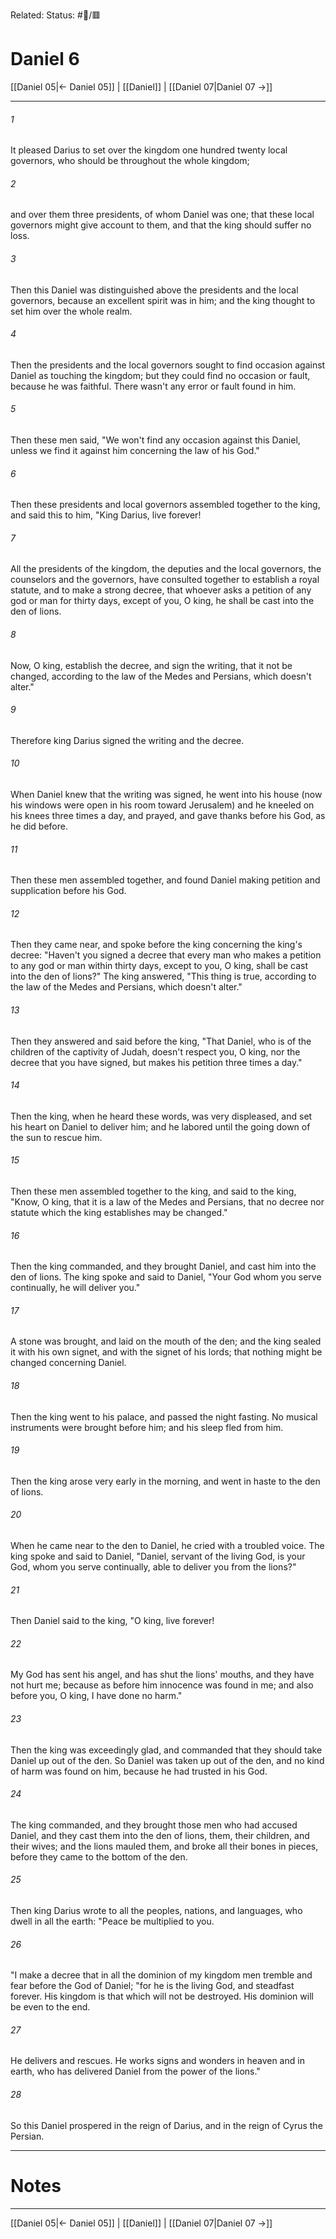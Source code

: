 Related:
Status: #📖/🟥
# Daniel 6

[[Daniel 05|← Daniel 05]] | [[Daniel]] | [[Daniel 07|Daniel 07 →]]
***



###### 1 
It pleased Darius to set over the kingdom one hundred twenty local governors, who should be throughout the whole kingdom; 

###### 2 
and over them three presidents, of whom Daniel was one; that these local governors might give account to them, and that the king should suffer no loss. 

###### 3 
Then this Daniel was distinguished above the presidents and the local governors, because an excellent spirit was in him; and the king thought to set him over the whole realm. 

###### 4 
Then the presidents and the local governors sought to find occasion against Daniel as touching the kingdom; but they could find no occasion or fault, because he was faithful. There wasn't any error or fault found in him. 

###### 5 
Then these men said, "We won't find any occasion against this Daniel, unless we find it against him concerning the law of his God." 

###### 6 
Then these presidents and local governors assembled together to the king, and said this to him, "King Darius, live forever! 

###### 7 
All the presidents of the kingdom, the deputies and the local governors, the counselors and the governors, have consulted together to establish a royal statute, and to make a strong decree, that whoever asks a petition of any god or man for thirty days, except of you, O king, he shall be cast into the den of lions. 

###### 8 
Now, O king, establish the decree, and sign the writing, that it not be changed, according to the law of the Medes and Persians, which doesn't alter." 

###### 9 
Therefore king Darius signed the writing and the decree. 

###### 10 
When Daniel knew that the writing was signed, he went into his house (now his windows were open in his room toward Jerusalem) and he kneeled on his knees three times a day, and prayed, and gave thanks before his God, as he did before. 

###### 11 
Then these men assembled together, and found Daniel making petition and supplication before his God. 

###### 12 
Then they came near, and spoke before the king concerning the king's decree: "Haven't you signed a decree that every man who makes a petition to any god or man within thirty days, except to you, O king, shall be cast into the den of lions?" The king answered, "This thing is true, according to the law of the Medes and Persians, which doesn't alter." 

###### 13 
Then they answered and said before the king, "That Daniel, who is of the children of the captivity of Judah, doesn't respect you, O king, nor the decree that you have signed, but makes his petition three times a day." 

###### 14 
Then the king, when he heard these words, was very displeased, and set his heart on Daniel to deliver him; and he labored until the going down of the sun to rescue him. 

###### 15 
Then these men assembled together to the king, and said to the king, "Know, O king, that it is a law of the Medes and Persians, that no decree nor statute which the king establishes may be changed." 

###### 16 
Then the king commanded, and they brought Daniel, and cast him into the den of lions. The king spoke and said to Daniel, "Your God whom you serve continually, he will deliver you." 

###### 17 
A stone was brought, and laid on the mouth of the den; and the king sealed it with his own signet, and with the signet of his lords; that nothing might be changed concerning Daniel. 

###### 18 
Then the king went to his palace, and passed the night fasting. No musical instruments were brought before him; and his sleep fled from him. 

###### 19 
Then the king arose very early in the morning, and went in haste to the den of lions. 

###### 20 
When he came near to the den to Daniel, he cried with a troubled voice. The king spoke and said to Daniel, "Daniel, servant of the living God, is your God, whom you serve continually, able to deliver you from the lions?" 

###### 21 
Then Daniel said to the king, "O king, live forever! 

###### 22 
My God has sent his angel, and has shut the lions' mouths, and they have not hurt me; because as before him innocence was found in me; and also before you, O king, I have done no harm." 

###### 23 
Then the king was exceedingly glad, and commanded that they should take Daniel up out of the den. So Daniel was taken up out of the den, and no kind of harm was found on him, because he had trusted in his God. 

###### 24 
The king commanded, and they brought those men who had accused Daniel, and they cast them into the den of lions, them, their children, and their wives; and the lions mauled them, and broke all their bones in pieces, before they came to the bottom of the den. 

###### 25 
Then king Darius wrote to all the peoples, nations, and languages, who dwell in all the earth: "Peace be multiplied to you. 

###### 26 
"I make a decree that in all the dominion of my kingdom men tremble and fear before the God of Daniel; "for he is the living God, and steadfast forever. His kingdom is that which will not be destroyed. His dominion will be even to the end. 

###### 27 
He delivers and rescues. He works signs and wonders in heaven and in earth, who has delivered Daniel from the power of the lions." 

###### 28 
So this Daniel prospered in the reign of Darius, and in the reign of Cyrus the Persian.

---
# Notes


***
[[Daniel 05|← Daniel 05]] | [[Daniel]] | [[Daniel 07|Daniel 07 →]]
